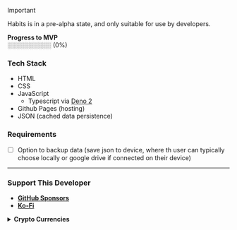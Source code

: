 > [!IMPORTANT]
> Habits is in a pre-alpha state, and only suitable for use by developers.
> 
> **Progress to MVP**  
> ░░░░░░░░░░ (0%) <!--█-->

<!--[**Kanban Board**]()--> <!-- TODO: Copy GitHub project (LiberaDebt) & replace. -->

### Tech Stack
* HTML
* CSS
* JavaScript
  * Typescript via [Deno 2](https://github.com/denoland/deno?tab=readme-ov-file)
* Github Pages (hosting)
* JSON (cached data persistence)
<!--* [IndexedDB](https://github.com/w3c/IndexedDB) to store the binary blob of a [SQLite](https://github.com/sqlite/sqlite) database file
  * [sql.js](https://github.com/sql-js/sql.js) support loading and saving the database (to & from)
  * **Pros**
    * Survives browser restarts
    * Works offline
    * No need for server-side storage
  * **Cons**
    * If the user clears site data, it will be deleted
    * Not accessible outside the browser (e.g., by native apps)-->

### Requirements
* [ ] Option to backup data (save json to device, where th user can typically choose locally or google drive if connected on their device)
<!--* IndexedDB
  * [ ] Store a SQLite DB in IndexedDB
  * [ ] Load it back on page reload
  * [ ] Offer a download backup
  * [ ] Offer to restore from backup
    * File input `<input type="file">` to let users upload a .sqlite file-->

---

### Support This Developer
* [**GitHub Sponsors**](https://github.com/sponsors/nomadicGopher)
* [**Ko-Fi**](https://ko-fi.com/nomadicGopher)

<details>
  <summary><b>Crypto Currencies</b></summary>
  <ul>
    <li><b>ETH</b>: 0x7531d86D5Dbda398369ec43205F102e79B3c647A</li>
    <li><b>BTC</b>: bc1qtkuzp85vph7y37rqjlznuta293qsay07cgg90s</li>
    <li><b>LTC</b>: ltc1q9pquzquaj6peplygqdrcxxvcnd5fcud7x80lh8</li>
    <li><b>DOGE</b>: DNQ3GHBVEcNpzXNeB7B4sPqd7L1GhUpMg3</li>
    <li><b>SOL</b>: EQ6QwibvKZsazjvQGJk6fsGW4BQSDS1Zs6Dj79HfVvME</li>
  </ul>
</details>
